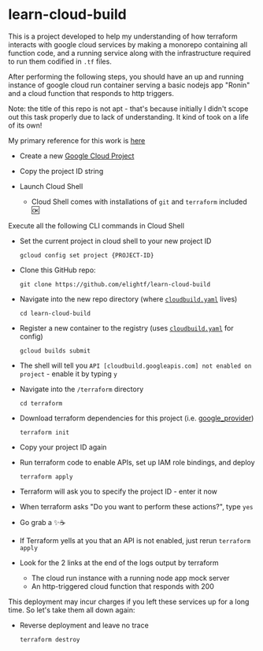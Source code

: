 # learn-cloud-build

This is a project developed to help my understanding of how terraform interacts with google cloud services by making a monorepo containing all function code, and a running service along with the infrastructure required to run them codified in `.tf` files.

After performing the following steps, you should have an up and running instance of google cloud run container serving a basic nodejs app "Ronin" and a cloud function that responds to http triggers.

Note: the title of this repo is not apt - that's because initially I didn't scope out this task properly due to lack of understanding. It kind of took on a life of its own!

My primary reference for this work is [here](https://github.com/GoogleCloudPlatform/serverless-expeditions/tree/main/terraform-serverless)

* Create a new [Google Cloud Project](https://console.cloud.google.com/projectcreate)


* Copy the project ID string


* Launch Cloud Shell
  * Cloud Shell comes with installations of `git` and `terraform` included :ok:


Execute all the following CLI commands in Cloud Shell


* Set the current project in cloud shell to your new project ID
    ```
    gcloud config set project {PROJECT-ID}
    ```
  
* Clone this GitHub repo:
    ```
    git clone https://github.com/elightf/learn-cloud-build
    ```
  
* Navigate into the new repo directory (where [`cloudbuild.yaml`](https://github.com/elightf/learn-cloud-build/blob/main/cloudbuild.yaml) lives)

    ```
    cd learn-cloud-build
    ```
  
* Register a new container to the registry (uses [`cloudbuild.yaml`](https://github.com/elightf/learn-cloud-build/blob/main/cloudbuild.yaml) for config)
    ```
    gcloud builds submit
    ```

* The shell will tell you `API [cloudbuild.googleapis.com] not enabled on project` - enable it by typing `y`


* Navigate into the `/terraform` directory
    ```
    cd terraform
    ```
  

* Download terraform dependencies for this project (i.e. [google_provider](https://registry.terraform.io/providers/hashicorp/google/latest/docs))
    ```
    terraform init
    ```

* Copy your project ID again


* Run terraform code to enable APIs, set up IAM role bindings, and deploy
    ```
    terraform apply
    ```


* Terraform will ask you to specify the project ID - enter it now


* When terraform asks "Do you want to perform these actions?", type `yes`


* Go grab a :sparkles::coffee:


* If Terraform yells at you that an API is not enabled, just rerun `terraform apply`


* Look for the 2 links at the end of the logs output by terraform 
  * The cloud run instance with a running node app mock server 
  * An http-triggered cloud function that responds with 200



This deployment may incur charges if you left these services up for a long time. So let's take them all down again:

* Reverse deployment and leave no trace

    ```
    terraform destroy
    ```

